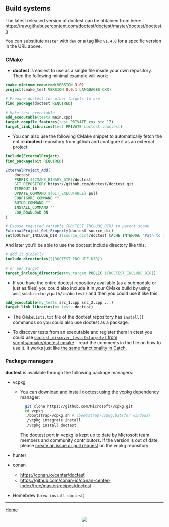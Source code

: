 ## Build systems

The latest released version of doctest can be obtained from here: https://raw.githubusercontent.com/doctest/doctest/master/doctest/doctest.h

You can substitute ```master``` with ```dev``` or a tag like ```v1.4.8``` for a specific version in the URL above.

### CMake

- **doctest** is easiest to use as a single file inside your own repository. Then the following minimal example will work:

```cmake
cmake_minimum_required(VERSION 3.0)
project(cmake_test VERSION 0.0.1 LANGUAGES CXX)

# Prepare doctest for other targets to use
find_package(doctest REQUIRED)

# Make test executable
add_executable(tests main.cpp)
target_compile_features(test PRIVATE cxx_std_17)
target_link_libraries(test PRIVATE doctest::doctest)
```

- You can also use the following CMake snippet to automatically fetch the entire **doctest** repository from github and configure it as an external project:

```cmake
include(ExternalProject)
find_package(Git REQUIRED)

ExternalProject_Add(
    doctest
    PREFIX ${CMAKE_BINARY_DIR}/doctest
    GIT_REPOSITORY https://github.com/doctest/doctest.git
    TIMEOUT 10
    UPDATE_COMMAND ${GIT_EXECUTABLE} pull
    CONFIGURE_COMMAND ""
    BUILD_COMMAND ""
    INSTALL_COMMAND ""
    LOG_DOWNLOAD ON
)

# Expose required variable (DOCTEST_INCLUDE_DIR) to parent scope
ExternalProject_Get_Property(doctest source_dir)
set(DOCTEST_INCLUDE_DIR ${source_dir}/doctest CACHE INTERNAL "Path to include folder for doctest")
```

And later you'll be able to use the doctest include directory like this:

```cmake
# add it globally
include_directories(${DOCTEST_INCLUDE_DIR})

# or per target
target_include_directories(my_target PUBLIC ${DOCTEST_INCLUDE_DIR})
```

- If you have the entire doctest repository available (as a submodule or just as files) you could also include it in your CMake build by using ```add_subdirectory(path/to/doctest)``` and then you could use it like this:

```cmake
add_executable(my_tests src_1.cpp src_2.cpp ...)
target_link_libraries(my_tests doctest)
```

- The ```CMakeLists.txt``` file of the doctest repository has ```install()``` commands so you could also use doctest as a package.

- To discover tests from an executable and register them in ctest you could use [```doctest_discover_tests(<target>)``` from scripts/cmake/doctest.cmake](../../scripts/cmake/doctest.cmake) - read the comments in the file on how to use it. It works just like [the same functionality in Catch](https://github.com/catchorg/Catch2/blob/master/docs/cmake-integration.md#automatic-test-registration).

### Package managers

**doctest** is available through the following package managers:

- vcpkg    
    - You can download and install doctest using the [vcpkg](https://github.com/Microsoft/vcpkg) dependency manager:
      ```sh
        git clone https://github.com/Microsoft/vcpkg.git
        cd vcpkg
        ./bootstrap-vcpkg.sh #.\bootstrap-vcpkg.bat(for windows)
        ./vcpkg integrate install
        ./vcpkg install doctest
      ```
      The doctest port in vcpkg is kept up to date by Microsoft team members and community contributors. If the version is out of date, please [create an issue or pull   request](https://github.com/Microsoft/vcpkg) on the vcpkg repository.

- hunter
- conan
    - https://conan.io/center/doctest
    - https://github.com/conan-io/conan-center-index/tree/master/recipes/doctest
- Homebrew (`brew install doctest`)

---

[Home](readme.md#reference)

<p align="center"><img src="../../scripts/data/logo/icon_2.svg"></p>
